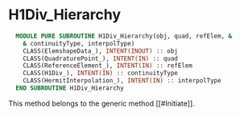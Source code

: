 # H1Div_Hierarchy

```fortran
  MODULE PURE SUBROUTINE H1Div_Hierarchy(obj, quad, refElem, &
    & continuityType, interpolType)
    CLASS(ElemshapeData_), INTENT(INOUT) :: obj
    CLASS(QuadraturePoint_), INTENT(IN) :: quad
    CLASS(ReferenceElement_), INTENT(IN) :: refElem
    CLASS(H1Div_), INTENT(IN) :: continuityType
    CLASS(HermitInterpolation_), INTENT(IN) :: interpolType
  END SUBROUTINE H1Div_Hierarchy
```

This method belongs to the generic method [[#Initiate]].

